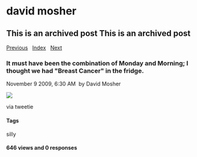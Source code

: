 # david mosher

## This is an archived post This is an archived post

[Previous](../../../posts/2009/11/results-of-85-of-stuff-moved-in-went-and-boug.html)
  [Index](../../../index-4.html)  
[Next](../../../posts/2009/10/using-the-sed-stream-editor-in-mac-os-x-termi.html)

### It must have been the combination of Monday and Morning; I thought we had "Breast Cancer" in the fridge.

November 9 2009, 6:30 AM  by David Mosher

![](../../../image/2009/11/4614325-image.jpg)

via tweetie

#### Tags

silly

#### 646 views and 0 responses

